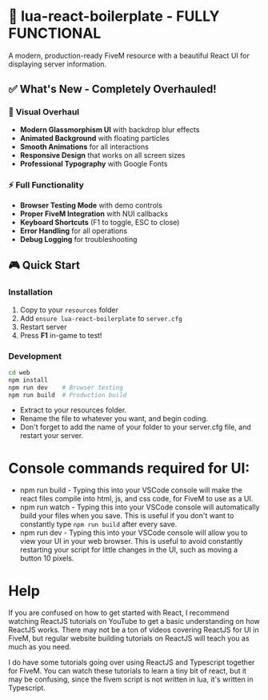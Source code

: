 # 🚀 lua-react-boilerplate - FULLY FUNCTIONAL

A modern, production-ready FiveM resource with a beautiful React UI for displaying server information.

## ✅ What's New - Completely Overhauled!

### 🎨 **Visual Overhaul**
- **Modern Glassmorphism UI** with backdrop blur effects
- **Animated Background** with floating particles  
- **Smooth Animations** for all interactions
- **Responsive Design** that works on all screen sizes
- **Professional Typography** with Google Fonts

### ⚡ **Full Functionality**
- **Browser Testing Mode** with demo controls
- **Proper FiveM Integration** with NUI callbacks
- **Keyboard Shortcuts** (F1 to toggle, ESC to close)
- **Error Handling** for all operations
- **Debug Logging** for troubleshooting

## 🎮 Quick Start

### Installation
1. Copy to your `resources` folder
2. Add `ensure lua-react-boilerplate` to `server.cfg`  
3. Restart server
4. Press **F1** in-game to test!

### Development
```bash
cd web
npm install
npm run dev    # Browser testing
npm run build  # Production build
```
* Extract to your resources folder.
* Rename the file to whatever you want, and begin coding.
* Don't forget to add the name of your folder to your server.cfg file, and restart your server.

# Console commands required for UI:
* npm run build - Typing this into your VSCode console will make the react files compile into html, js, and css code, for FiveM to use as a UI.
* npm run watch - Typing this into your VSCode console will automatically build your files when you save. This is useful if you don't want to constantly type `npm run build` after every save.
* npm run dev - Typing this into your VSCode console will allow you to view your UI in your web browser. This is useful to avoid constantly restarting your script for little changes in the UI, such as moving a button 10 pixels.

# Help
If you are confused on how to get started with React, I recommend watching ReactJS tutorials on YouTube to get a basic understanding on how ReactJS works. There may not be a ton of videos covering ReactJS for UI in FiveM, but regular website building tutorials on ReactJS will teach you as much as you need.

I do have some tutorials going over using ReactJS and Typescript together for FiveM. You can watch these tutorials to learn a tiny bit of react, but it may be confusing, since the fivem script is not written in lua, it's written in Typescript.